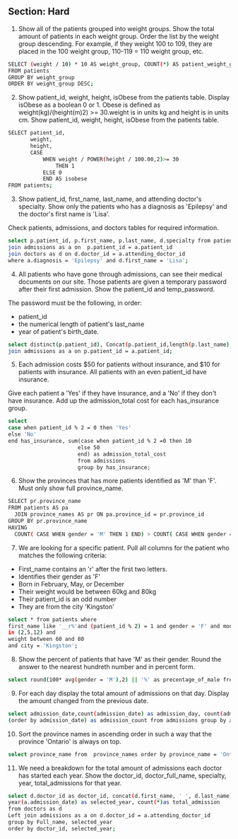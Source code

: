 
## Section: Hard

1. Show all of the patients grouped into weight groups. Show the total amount of patients in each weight group. Order the list by the weight group descending.
For example, if they weight 100 to 109, they are placed in the 100 weight group, 110-119 = 110 weight group, etc.

```bash
SELECT (weight / 10) * 10 AS weight_group, COUNT(*) AS patient_weight_group
FROM patients
GROUP BY weight_group
ORDER BY weight_group DESC;
```
2. Show patient_id, weight, height, isObese from the patients table. Display isObese as a boolean 0 or 1.
Obese is defined as weight(kg)/(height(m)2) >= 30.weight is in units kg and height is in units cm.
Show patient_id, weight, height, isObese from the patients table.

```bash
SELECT patient_id,
       weight,
       height,
       CASE
           WHEN weight / POWER(height / 100.00,2)>= 30
               THEN 1
           ELSE 0
           END AS isobese
FROM patients;
```
3. Show patient_id, first_name, last_name, and attending doctor's specialty.
Show only the patients who has a diagnosis as 'Epilepsy' and the doctor's first name is 'Lisa'.

Check patients, admissions, and doctors tables for required information.
```bash
select p.patient_id, p.first_name, p.last_name, d.specialty from patients as p
join admissions as a on  p.patient_id = a.patient_id 
join doctors as d on d.doctor_id = a.attending_doctor_id
where a.diagnosis = 'Epilepsy' and d.first_name = 'Lisa';
```
4. All patients who have gone through admissions, can see their medical documents on our site. Those patients are given a temporary password after their first admission. Show the patient_id and temp_password.

The password must be the following, in order:
- patient_id
- the numerical length of patient's last_name
- year of patient's birth_date.

```bash
select distinct(p.patient_id), Concat(p.patient_id,length(p.last_name),Year(p.birth_date)) as Temp_password from patients as p
join admissions as a on p.patient_id = a.patient_id;
```
5. Each admission costs $50 for patients without insurance, and $10 for patients with insurance. All patients with an even patient_id have insurance.

Give each patient a 'Yes' if they have insurance, and a 'No' if they don't have insurance. Add up the admission_total cost for each has_insurance group.

```bash
select 
case when patient_id % 2 = 0 then 'Yes'
else 'No'
end has_insurance, sum(case when patient_id % 2 =0 then 10
                      else 50 
                      end) as admission_total_cost
                      from admissions
                      group by has_insurance;
```
6. Show the provinces that has more patients identified as 'M' than 'F'. Must only show full province_name.

```bash
SELECT pr.province_name
FROM patients AS pa
  JOIN province_names AS pr ON pa.province_id = pr.province_id
GROUP BY pr.province_name
HAVING
  COUNT( CASE WHEN gender = 'M' THEN 1 END) > COUNT( CASE WHEN gender = 'F' THEN 1 END);
```
7. We are looking for a specific patient. Pull all columns for the patient who matches the following criteria:
- First_name contains an 'r' after the first two letters.
- Identifies their gender as 'F'
- Born in February, May, or December
- Their weight would be between 60kg and 80kg
- Their patient_id is an odd number
- They are from the city 'Kingston'

```bash
select * from patients where 
first_name like '__r%'and (patient_id % 2) = 1 and gender = 'F' and month(birth_date) 
in (2,5,12) and 
weight between 60 and 80 
and city = 'Kingston';
```
8. Show the percent of patients that have 'M' as their gender. Round the answer to the nearest hundreth number and in percent form.

```bash
select round(100* avg(gender = 'M'),2) || '%' as precentage_of_male from patients;
```
9. For each day display the total amount of admissions on that day. Display the amount changed from the previous date.

```bash
select admission_date,count(admission_date) as admission_day, count(admission_date)- lag(count(admission_date)) over 
(order by admission_date) as admission_count from admissions group by admission_date;
```
10. Sort the province names in ascending order in such a way that the province 'Ontario' is always on top.

```bash
select province_name from  province_names order by province_name = 'Ontario' desc, province_name; 
```
11. We need a breakdown for the total amount of admissions each doctor has started each year. Show the doctor_id, doctor_full_name, specialty, year, total_admissions for that year.

```bash
select d.doctor_id as doctor_id, concat(d.first_name, ' ', d.last_name) as Full_name, d.specialty, 
year(a.admission_date) as selected_year, count(*)as total_admission 
from doctors as d 
Left join admissions as a on d.doctor_id = a.attending_doctor_id 
group by Full_name, selected_year
order by doctor_id, selected_year;
```
